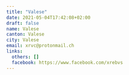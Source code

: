 ```yaml
---
title: "Valese"
date: 2021-05-04T17:42:08+02:00
draft: false
name: Valese
canton: Valese
city: Valese
email: xrvc@protonmail.ch
links:
  others: []
  facebook: https://www.facebook.com/xrebvs
---
```


